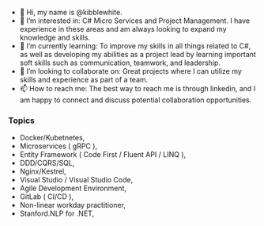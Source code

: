 - 👋 Hi, my name is @kibblewhite.
- 👀 I’m interested in: C# Micro Services and Project Management. I have experience in these areas and am always looking to expand my knowledge and skills.
- 🌱 I’m currently learning: To improve my skills in all things related to C#, as well as developing my abilities as a project lead by learning important soft skills such as communication, teamwork, and leadership.
- 💞️ I’m looking to collaborate on: Great projects where I can utilize my skills and experience as part of a team.
- 📫 How to reach me: The best way to reach me is through linkedin, and I am happy to connect and discuss potential collaboration opportunities.

<!---
kibblewhite/kibblewhite is a ✨ special ✨ repository because its `README.md` (this file) appears on your GitHub profile.
You can click the Preview link to take a look at your changes.
--->

### Topics
- Docker/Kubetnetes, 
- Microservices ( gRPC ),
- Entity Framework ( Code First / Fluent API / LINQ ), 
- DDD/CQRS/SQL, 
- Nginx/Kestrel, 
- Visual Studio / Visual Studio Code, 
- Agile Development Environment, 
- GitLab ( CI/CD ), 
- Non-linear workday practitioner, 
- Stanford.NLP for .NET, 
